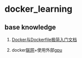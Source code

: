 # docker_learning
## base knowledge
1. [Docker与Dockerfile极简入门文档](https://blog.csdn.net/qq_33256688/article/details/80319673#t4)

2. docker[联网](https://blog.csdn.net/ithaibiantingsong/article/details/81386307?utm_medium=distribute.pc_relevant.none-task-blog-2~default~baidujs_baidulandingword~default-0.no_search_link&spm=1001.2101.3001.4242.1&utm_relevant_index=3)+使用外部[gpu](https://blog.csdn.net/weixin_35775446/article/details/113537369)
